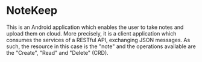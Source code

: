 # NoteKeep
This is an Android application which enables the user to take notes and upload them on cloud. More precisely, it is a client application which consumes the services of a RESTful API, exchanging JSON messages. As such, the resource in this case is the "note" and the operations available are the "Create", "Read" and "Delete" (CRD).
